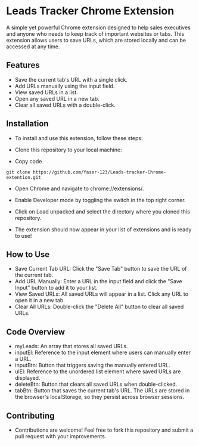 # Leads Tracker Chrome Extension
A simple yet powerful Chrome extension designed to help sales executives and anyone who needs to keep track of important websites or tabs. This extension allows users to save URLs, which are stored locally and can be accessed at any time.

## Features
- Save the current tab's URL with a single click.
- Add URLs manually using the input field.
- View saved URLs in a list.
- Open any saved URL in a new tab.
- Clear all saved URLs with a double-click.
## Installation
- To install and use this extension, follow these steps:

- Clone this repository to your local machine:
- Copy code
```
git clone https://github.com/Yaser-123/Leads-tracker-Chrome-extention.git
```

- Open Chrome and navigate to chrome://extensions/.

- Enable Developer mode by toggling the switch in the top right corner.

- Click on Load unpacked and select the directory where you cloned this repository.

- The extension should now appear in your list of extensions and is ready to use!

## How to Use
- Save Current Tab URL: Click the "Save Tab" button to save the URL of the current tab.
- Add URL Manually: Enter a URL in the input field and click the "Save Input" button to add it to your list.
- View Saved URLs: All saved URLs will appear in a list. Click any URL to open it in a new tab.
- Clear All URLs: Double-click the "Delete All" button to clear all saved URLs.
## Code Overview
- myLeads: An array that stores all saved URLs.
- inputEl: Reference to the input element where users can manually enter a URL.
- inputBtn: Button that triggers saving the manually entered URL.
- ulEl: Reference to the unordered list element where saved URLs are displayed.
- deleteBtn: Button that clears all saved URLs when double-clicked.
- tabBtn: Button that saves the current tab's URL.
The URLs are stored in the browser's localStorage, so they persist across browser sessions.

## Contributing
- Contributions are welcome! Feel free to fork this repository and submit a pull request with your improvements.
